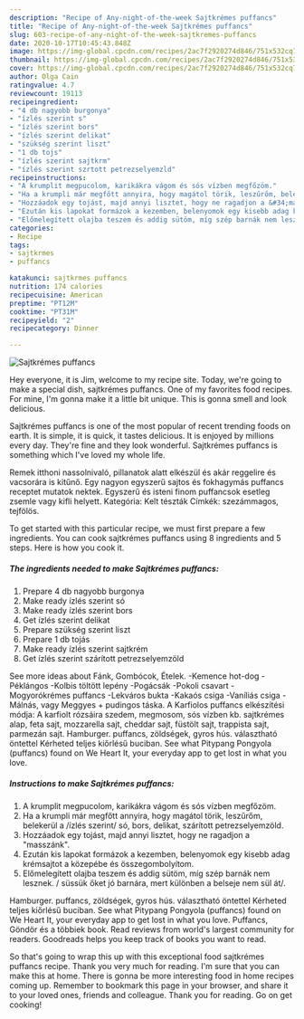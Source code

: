 ```yaml
---
description: "Recipe of Any-night-of-the-week Sajtkrémes puffancs"
title: "Recipe of Any-night-of-the-week Sajtkrémes puffancs"
slug: 603-recipe-of-any-night-of-the-week-sajtkremes-puffancs
date: 2020-10-17T10:45:43.848Z
image: https://img-global.cpcdn.com/recipes/2ac7f2920274d846/751x532cq70/sajtkremes-puffancs-recept-foto.jpg
thumbnail: https://img-global.cpcdn.com/recipes/2ac7f2920274d846/751x532cq70/sajtkremes-puffancs-recept-foto.jpg
cover: https://img-global.cpcdn.com/recipes/2ac7f2920274d846/751x532cq70/sajtkremes-puffancs-recept-foto.jpg
author: Olga Cain
ratingvalue: 4.7
reviewcount: 19113
recipeingredient:
- "4 db nagyobb burgonya"
- "ízlés szerint s"
- "ízlés szerint bors"
- "ízlés szerint delikat"
- "szükség szerint liszt"
- "1 db tojs"
- "ízlés szerint sajtkrm"
- "ízlés szerint szrtott petrezselyemzld"
recipeinstructions:
- "A krumplit megpucolom, karikákra vágom és sós vízben megfőzöm."
- "Ha a krumpli már megfőtt annyira, hogy magátol törik, leszűrőm, belekerül a /ízlés szerint/ só, bors, delikat, szárított petrezselyemzöld."
- "Hozzáadok egy tojást, majd annyi lisztet, hogy ne ragadjon a &#34;masszánk&#34;."
- "Ezután kis lapokat formázok a kezemben, belenyomok egy kisebb adag krémsajtot a közepébe és összegombolyítom."
- "Előmelegített olajba teszem és addig sütöm, míg szép barnák nem lesznek. / süssük őket jó barnára, mert különben a belseje nem sül át/."
categories:
- Recipe
tags:
- sajtkrmes
- puffancs

katakunci: sajtkrmes puffancs 
nutrition: 174 calories
recipecuisine: American
preptime: "PT12M"
cooktime: "PT31M"
recipeyield: "2"
recipecategory: Dinner

---
```



![Sajtkrémes puffancs](https://img-global.cpcdn.com/recipes/2ac7f2920274d846/751x532cq70/sajtkremes-puffancs-recept-foto.jpg)

Hey everyone, it is Jim, welcome to my recipe site. Today, we're going to make a special dish, sajtkrémes puffancs. One of my favorites food recipes. For mine, I'm gonna make it a little bit unique. This is gonna smell and look delicious.

Sajtkrémes puffancs is one of the most popular of recent trending foods on earth. It is simple, it is quick, it tastes delicious. It is enjoyed by millions every day. They're fine and they look wonderful. Sajtkrémes puffancs is something which I've loved my whole life.

Remek itthoni nassolnivaló, pillanatok alatt elkészül és akár reggelire és vacsorára is kitűnő. Egy nagyon egyszerű sajtos és fokhagymás puffancs receptet mutatok nektek. Egyszerű és isteni finom puffancsok esetleg zsemle vagy kifli helyett. Kategória: Kelt tészták Címkék: szezámmagos, tejfölös.


To get started with this particular recipe, we must first prepare a few ingredients. You can cook sajtkrémes puffancs using 8 ingredients and 5 steps. Here is how you cook it.

<!--inarticleads1-->

##### The ingredients needed to make Sajtkrémes puffancs:

1. Prepare 4 db nagyobb burgonya
1. Make ready ízlés szerint só
1. Make ready ízlés szerint bors
1. Get ízlés szerint delikat
1. Prepare szükség szerint liszt
1. Prepare 1 db tojás
1. Make ready ízlés szerint sajtkrém
1. Get ízlés szerint szárított petrezselyemzöld


See more ideas about Fánk, Gombócok, Ételek. -Kemence hot-dog -Péklángos -Kolbis töltött lepény -Pogácsák -Pokoli csavart -Mogyorókrémes puffancs -Lekváros bukta -Kakaós csiga -Vaníliás csiga -Málnás, vagy Meggyes + pudingos táska. A Karfiolos puffancs elkészítési módja: A karfiolt rózsáira szedem, megmosom, sós vízben kb. sajtkrémes alap, feta sajt, mozzarella sajt, cheddar sajt, füstölt sajt, trappista sajt, parmezán sajt. Hamburger. puffancs, zöldségek, gyros hús. választható öntettel Kérheted teljes kiőrlésű buciban. See what Pitypang Pongyola (puffancs) found on We Heart It, your everyday app to get lost in what you love. 

<!--inarticleads2-->

##### Instructions to make Sajtkrémes puffancs:

1. A krumplit megpucolom, karikákra vágom és sós vízben megfőzöm.
1. Ha a krumpli már megfőtt annyira, hogy magátol törik, leszűrőm, belekerül a /ízlés szerint/ só, bors, delikat, szárított petrezselyemzöld.
1. Hozzáadok egy tojást, majd annyi lisztet, hogy ne ragadjon a &#34;masszánk&#34;.
1. Ezután kis lapokat formázok a kezemben, belenyomok egy kisebb adag krémsajtot a közepébe és összegombolyítom.
1. Előmelegített olajba teszem és addig sütöm, míg szép barnák nem lesznek. / süssük őket jó barnára, mert különben a belseje nem sül át/.


Hamburger. puffancs, zöldségek, gyros hús. választható öntettel Kérheted teljes kiőrlésű buciban. See what Pitypang Pongyola (puffancs) found on We Heart It, your everyday app to get lost in what you love. Puffancs, Göndör és a többiek book. Read reviews from world&#39;s largest community for readers. Goodreads helps you keep track of books you want to read. 

So that's going to wrap this up with this exceptional food sajtkrémes puffancs recipe. Thank you very much for reading. I'm sure that you can make this at home. There is gonna be more interesting food in home recipes coming up. Remember to bookmark this page in your browser, and share it to your loved ones, friends and colleague. Thank you for reading. Go on get cooking!
